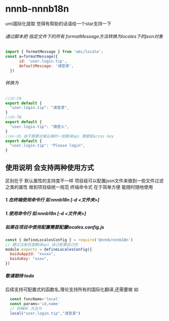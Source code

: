 # nnnb-nnnb18n
umi国际化提取
觉得有帮助的话请给一个star支持一下
###### 通过脚本把 指定文件下的所有 formatMessage方法转换为locales下的json对象
```javascript
import { formatMessage } from 'umi/locale';
const a=formatMessage({
      id: 'user.login.tip',
      defaultMessage: '请登录',
  })
```
###### 转换为
```javascript
//zh-CN
export default {
  "user.login.tip": "请登录",
}
//zh-TW
export default {
  "user.login.tip": "請登入",
}
//en-US 由于需要对接云端的一些翻译api 需要配acces key 
export default {
  "user.login.tip": "Please login",
}
```
## 使用说明 会支持两种使用方式
区别在于 默认属性的支持度不一样
项目级可以配置json文件来做到一些文件过滤之类的属性 做到项目级统一规范
终端命令式 在于简单方便 能随时随地使用
##### 1.在终端使用命令行 如 nnnb18n [-d <文件夹>]

##### 1.使用命令行 如 nnnb18n [-d <文件夹>]

##### 如果在项目中使用配置需要配置locales.config.js
```js
const { defineLocalesConfig } = require('@nnnb/nnnb18n')
// 建议注册百度翻译api 自己配置自己的
module.exports = defineLocalesConfig({
  baiduAppId: "xxxxx",
  baiduKey: "xxxx",
})
```
##### 敬请期待 todo 
后续支持可配置式的函数名,理论支持所有的国际化翻译,还需要做
如
```javascript
  const funcName='local'
  const params='id,name'
  // 则解析 方法为
  local("user.login.tip","请登录")
```